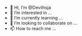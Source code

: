 - 👋 Hi, I’m @Devilhsja
- 👀 I’m interested in ...
- 🌱 I’m currently learning ...
- 💞️ I’m looking to collaborate on ...
- 📫 How to reach me ...

<!---
Devilhsja/Devilhsja is a ✨ special ✨ repository because its `README.md` (this file) appears on your GitHub profile.
You can click the Preview link to take a look at your changes.
--->
